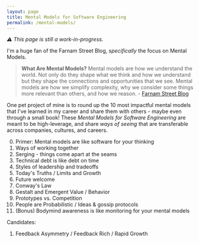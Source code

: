 ```yaml
---
layout: page
title: Mental Models for Software Engineering
permalink: /mental-models/
---
```

_:warning: This page is still a work-in-progress._

I'm a huge fan of the Farnam Street Blog, _specifically_ the focus on Mental Models.

> **What Are Mental Models?**
> Mental models are how we understand the world. Not only do they shape what we think and how we understand but they shape the connections and opportunities that we see. Mental models are how we simplify complexity, why we consider some things more relevant than others, and how we reason.
>  \- [Farnam Street Blog](https://fs.blog/mental-models/#what_are_mental_models)

One pet project of mine is to round up the 10 most impactful mental models that I've learned in my career and share them with others - maybe even through a small book! These _Mental Models for Software Engineering_ are meant to be high-leverage, and share _ways of seeing_ that are transferable across companies, cultures, and careers.

0. Primer: Mental models are like software for your thinking
1. Ways of working together
2. Serging - things come apart at the seams
3. Technical debt is like debt on time
4. Styles of leadership and tradeoffs
5. Today's Truths / Limits and Growth
6. Future welcome
7. Conway's Law
8. Gestalt and Emergent Value / Behavior
9. Prototypes vs. Competition
10. People are Probabilistic / Ideas & gossip protocols
11. (Bonus) Bodymind awareness is like monitoring for your mental models

Candidates:

1. Feedback Asymmetry / Feedback Rich / Rapid Growth
